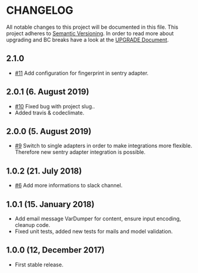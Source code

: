 # CHANGELOG

All notable changes to this project will be documented in this file. This project adheres to [Semantic Versioning](http://semver.org/).
In order to read more about upgrading and BC breaks have a look at the [UPGRADE Document](UPGRADE.md).

## 2.1.0

+ [#11](https://github.com/luyadev/luya-module-errorapi/issues/11) Add configuration for fingerprint in sentry adapter.

## 2.0.1 (6. August 2019)

+ [#10](https://github.com/luyadev/luya-module-errorapi/issues/10) Fixed bug with project slug..
+ Added travis & codeclimate.

## 2.0.0 (5. August 2019)

+ [#9](https://github.com/luyadev/luya-module-errorapi/pull/9) Switch to single adapters in order to make integrations more flexible. Therefore new sentry adapter integration is possible.

## 1.0.2 (21. July 2018)

+ [#6](https://github.com/luyadev/luya-module-errorapi/issues/6) Add more informations to slack channel.

## 1.0.1 (15. January 2018)

+ Add email message VarDumper for content, ensure input encoding, cleanup code.
+ Fixed unit tests, added new tests for mails and model validation.

## 1.0.0 (12, December 2017)

+ First stable release.